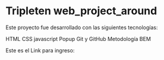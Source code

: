# Tripleten web_project_around

Este proyecto fue desarrollado con las siguientes tecnologías:

HTML
CSS
javascript
Popup 
Git y GitHub
Metodología BEM

Este es el Link para ingreso:

